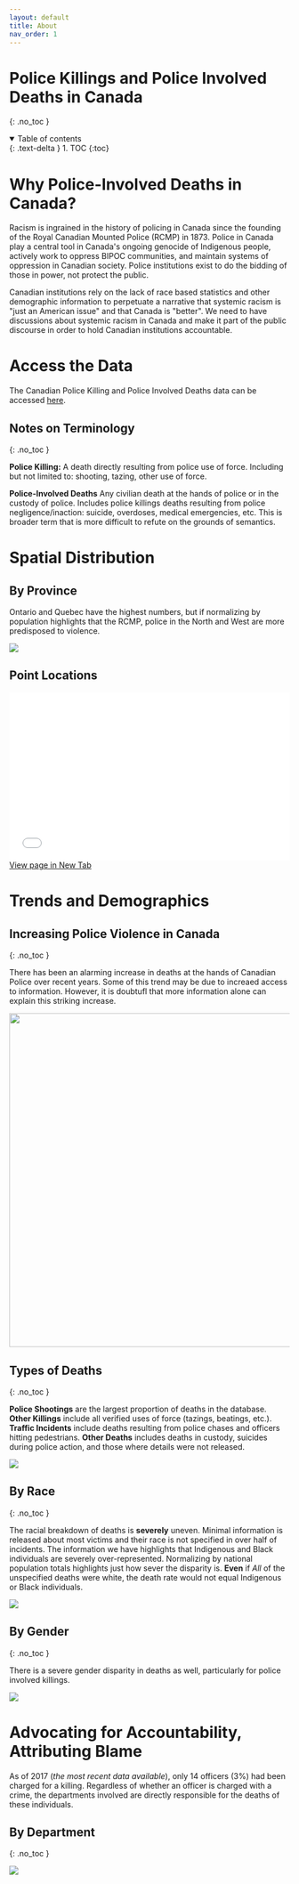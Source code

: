 ```yaml
---
layout: default
title: About
nav_order: 1
---
```



# Police Killings and Police Involved Deaths in Canada
{: .no_toc }

<details open markdown="block">
  <summary>
    Table of contents
  </summary>
  {: .text-delta }
1. TOC
{:toc}
</details>

# Why Police-Involved Deaths in Canada?

Racism is ingrained in the history of policing in Canada since the founding of the Royal Canadian Mounted Police (RCMP) in 1873.  Police in Canada play a central tool in Canada's ongoing genocide of Indigenous people, actively work to oppress BIPOC communities, and maintain systems of oppression in Canadian society.  Police institutions exist to do the bidding of those in power, not protect the public.

Canadian institutions rely on the lack of race based statistics and other demographic information to perpetuate a narrative that systemic racism is "just an American issue" and that Canada is "better".  We need to have discussions about systemic racism in Canada and make it part of the public discourse in order to hold Canadian institutions accountable.

# Access the Data

The Canadian Police Killing and Police Involved Deaths data can be accessed [here](https://github.com/Police-Involved-Deaths-CA/Data/tree/main/MostRecentUpdate).

## Notes on Terminology
{: .no_toc }

**Police Killing:** A death directly resulting from police use of force.  Including but not limited to: shooting, tazing, other use of force.

**Police-Involved Deaths**  Any civilian death at the hands of police or in the custody of police.  Includes police killings deaths resulting from police negligence/inaction: suicide, overdoses, medical emergencies, etc.  This is broader term that is more difficult to refute on the grounds of semantics.  


# Spatial Distribution

## By Province

Ontario and Quebec have the highest numbers, but if normalizing by population highlights that the RCMP, police in the North and West are more predisposed to violence.

<img src='docs/images/PID_by_Prov.png'>

## Point Locations

<div style="overflow: hidden;
  padding-top: 60%;
  position: relative">
  <iframe src="Police_Involved_Deaths.html" title="Processes" scrolling="yes" frameborder="0"
    style="border: 0;
   height: 100%;
   left: 0;
   position: absolute;
   top: 0;
   width: 100%;">
   <p>Your browser does not support iframes.</p>
 </iframe>
</div>
<a href="Police_Involved_Deaths.html" target="_blank">View page in New Tab</a>


# Trends and Demographics

## Increasing Police Violence in Canada
{: .no_toc }

There has been an alarming increase in deaths at the hands of Canadian Police over recent years.  Some of this trend may be due to increaed access to information.  However, it is doubtufl that more information alone can explain this striking increase.

<img src='docs/images/Annual.png' width='600'>

## Types of Deaths
{: .no_toc }

**Police Shootings** are the largest proportion of deaths in the database.  **Other Killings** include all verified uses of force (tazings, beatings, etc.).  **Traffic Incidents** include deaths resulting from police chases and officers hitting pedestrians.  **Other Deaths** includes deaths in custody, suicides during police action, and those where details were not released. 

<img src='docs/images/Distribtution.png'>


## By Race
{: .no_toc }

The racial breakdown of deaths is **severely** uneven.  Minimal information is released about most victims and their race is not specified in over half of incidents.  The information we have highlights that Indigenous and Black individuals are severely over-represented.  Normalizing by national population totals highlights just how sever the disparity is.  **Even** if *All* of the unspecified deaths were white, the death rate would not equal Indigenous or Black individuals.

<img src='docs/images/Race_Normalized.png'>

## By Gender
{: .no_toc }

There is a severe gender disparity in deaths as well, particularly for police involved killings.

<img src='docs/images/Gender.png'>


# Advocating for Accountability, Attributing Blame

As of 2017 (*the most recent data available*), only 14 officers (3%) had been charged for a killing.  Regardless of whether an officer is charged with a crime, the departments involved are directly responsible for the deaths of these individuals.


## By Department
{: .no_toc }

<img src='docs/images/Departments.png'>


<!-- 
<div style="overflow: hidden;
  padding-top: 56.25%;
  position: relative">
  <iframe src="PID.html" title="Processes" scrolling="no" frameborder="0"
    style="border: 0;
   height: 100%;
   left: 0;
   position: absolute;
   top: 0;
   width: 100%;">
   <p>Your browser does not support iframes.</p>
 </iframe>
</div>
<a href="PID.html" target="_blank">View Image in New Tab</a>
 -->
